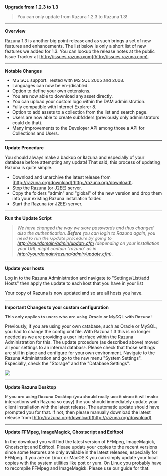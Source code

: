 **Upgrade from 1.2.3 to 1.3**

> You can only update from Razuna 1.2.3 to Razuna 1.3!

___

**Overview**

Razuna 1.3 is another big point release and as such brings a set of new features and enhancements. The list below is only a short list of new features we added for 1.3. You can lookup the release notes at the public Issue Tracker at [http://issues.razuna.com](http://issues.razuna.com).

___

**Notable Changes**

 * MS SQL support. Tested with MS SQL 2005 and 2008.
 * Languages can now be en-/disabled.
 * Option to define your own extensions.
 * You are now able to download any asset directly.
 * You can upload your custom logo within the DAM administration.
 * Fully compatible with Internet Explorer 8.
 * Option to add assets to a collection from the list and search page.
 * Users are now able to create subfolders (previously only administrators could do that).
 * Many improvements to the Developer API among those a API for Collections and Users.

___

**Update Procedure**

You should always make a backup or Razuna and especially of your database before attempting any update! That said, this process of updating Razuna is quite simple.

 * Download and unarchive the latest release from [http://razuna.org/download](http://razuna.org/download).
 * Stop the Razuna (or J2EE) server.
 * Copy the folders "admin" and "global" of the new version and drop them into your existing Razuna installation folder.
 * Start the Razuna (or J2EE) server.

___

**Run the Update Script**

> *We have changed the way we store passwords and thus changed also the authentication. **Before** you can login to Razuna again, you need to run the Update procedure by going to [http://yourdomain/admin/update.cfm](http://yourdomain/admin/update.cfm) (depending on your installation your URL might contain "razuna" as in [http://yourdomain/razuna/admin/update.cfm](http://yourdomain/razuna/admin/update.cfm)).*

___

**Update your hosts**

Log in to the Razuna Administration and navigate to "Settings/List/add Hosts" then apply the update to each host that you have in your list

Your copy of Razuna is now updated and so are all hosts you have.

___

**Important Changes to your custom configuration**

This only applies to users who are using Oracle or MySQL with Razuna! 

Previously, if you are using your own database, such as Oracle or MySQL, you had to change the config.xml file. With Razuna 1.3 this is no longer needed as we are providing a user interface within the Razuna Administration for this. The update procedure (as described above) moved all your settings to an internal database. Please check that those settings are still in place and configure for your own environment. Navigate to the Razuna Administration and go to the new menu "System Settings". Especially, check the "Storage" and the "Database Settings".

![](/installation/img/admin.png)

___

**Update Razuna Desktop**

If you are using Razuna Desktop (you should really use it since it will make interactions with Razuna so easy) the you should immediately update your client installation with the latest release. The automatic update should have prompted you for that. If not, then please manually download the latest release from [http://razuna.org/download](http://razuna.org/download).

___

**Update FFMpeg, ImageMagick, Ghostscript and Exiftool**

In the download you will find the latest version of FFMpeg, ImageMagick, Ghostscript and Exiftool. Please update your copies to the recent versions since some features are only available in the latest releases, especially for FFMpeg. If you are on Linux or MacOS X you can simply update your local copies with the system utilities like port or yum. On Linux you probably have to recompile FFMpeg and ImageMagick. Please use our guide for that.

